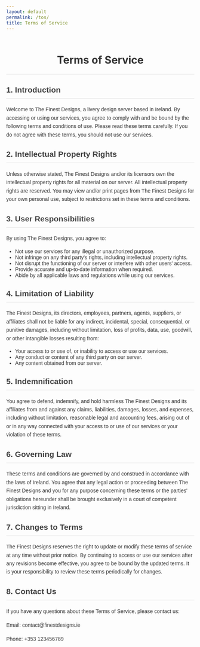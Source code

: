 ```yaml
---
layout: default
permalink: /tos/
title: Terms of Service
---
```


<head>
  <meta charset="utf-8">
  <meta http-equiv="X-UA-Compatible" content="IE=edge">
  <meta name="viewport" content="width=device-width, initial-scale=1">

  <meta property="og:type" content="website">
  <meta property="og:title" content="CptMilks Portfolio">
  <meta property="og:description" content="Heya, Im CptMilk, or just milk. I am a livery designer (professional png maker). if it has a UV Map I can make a livery for it. This is my portfolio">
  <meta property="og:image" content="image/cat-drift.gif">

  <title>The Finest Terms of Service</title>
  <meta name="description" content="Heya, Im CptMilk, or just milk. I am a livery designer (professional png maker). if it has a UV Map I can make a livery for it. This is my portfolio">

  <link rel="shortcut icon" type="image/x-icon" href="/image/favicon.ico">

  <!-- Theme style -->
  <script src="/assets/js/theme.js"></script>

  <!-- Font Awesome CDN -->
  <link rel="stylesheet" href="https://use.fontawesome.com/releases/v5.15.4/css/all.css">

  <!-- Bootstrap CSS CDN -->
  <link rel="stylesheet" href="https://cdn.jsdelivr.net/npm/bootstrap@4.6.0/dist/css/bootstrap.min.css">

  <!-- Animate CSS CDN -->
  <link rel="stylesheet" href="https://cdnjs.cloudflare.com/ajax/libs/animate.css/3.7.0/animate.css">

   <!-- Custom CSS -->
  <link rel="stylesheet" href="/assets/css/style.css">
  <style>
    .gif-container {
      margin-bottom: 20px;
    }
  </style>
</head>

<style>
.page-title {
  text-align: center;
  cursor: pointer;
  color: #333;
  display: block;
  padding: 20px;
}

.content-wrapper {
  max-width: 800px;
  margin: 0 auto;
  font-family: Arial, sans-serif;
  color: #333;
}

h1, h2 {
  color: #444;
  border-bottom: 2px solid #eee;
  padding-bottom: 10px;
}

p {
  line-height: 1.6;
  margin: 15px 0;
}

ul {
  margin-bottom: 20px;
}
</style>

<h1 class="page-title">Terms of Service</h1>

<div class="content-wrapper">
  <h2>1. Introduction</h2>
  <p>Welcome to The Finest Designs, a livery design server based in Ireland. By accessing or using our services, you agree to comply with and be bound by the following terms and conditions of use. Please read these terms carefully. If you do not agree with these terms, you should not use our services.</p>

  <h2>2. Intellectual Property Rights</h2>
  <p>Unless otherwise stated, The Finest Designs and/or its licensors own the intellectual property rights for all material on our server. All intellectual property rights are reserved. You may view and/or print pages from The Finest Designs for your own personal use, subject to restrictions set in these terms and conditions.</p>

  <h2>3. User Responsibilities</h2>
  <p>By using The Finest Designs, you agree to:</p>
  <ul>
    <li>Not use our services for any illegal or unauthorized purpose.</li>
    <li>Not infringe on any third party's rights, including intellectual property rights.</li>
    <li>Not disrupt the functioning of our server or interfere with other users' access.</li>
    <li>Provide accurate and up-to-date information when required.</li>
    <li>Abide by all applicable laws and regulations while using our services.</li>
  </ul>

  <h2>4. Limitation of Liability</h2>
  <p>The Finest Designs, its directors, employees, partners, agents, suppliers, or affiliates shall not be liable for any indirect, incidental, special, consequential, or punitive damages, including without limitation, loss of profits, data, use, goodwill, or other intangible losses resulting from:</p>
  <ul>
    <li>Your access to or use of, or inability to access or use our services.</li>
    <li>Any conduct or content of any third party on our server.</li>
    <li>Any content obtained from our server.</li>
  </ul>

  <h2>5. Indemnification</h2>
  <p>You agree to defend, indemnify, and hold harmless The Finest Designs and its affiliates from and against any claims, liabilities, damages, losses, and expenses, including without limitation, reasonable legal and accounting fees, arising out of or in any way connected with your access to or use of our services or your violation of these terms.</p>

  <h2>6. Governing Law</h2>
  <p>These terms and conditions are governed by and construed in accordance with the laws of Ireland. You agree that any legal action or proceeding between The Finest Designs and you for any purpose concerning these terms or the parties' obligations hereunder shall be brought exclusively in a court of competent jurisdiction sitting in Ireland.</p>

  <h2>7. Changes to Terms</h2>
  <p>The Finest Designs reserves the right to update or modify these terms of service at any time without prior notice. By continuing to access or use our services after any revisions become effective, you agree to be bound by the updated terms. It is your responsibility to review these terms periodically for changes.</p>

  <h2>8. Contact Us</h2>
  <p>If you have any questions about these Terms of Service, please contact us:</p>
  <p>Email: contact@finestdesigns.ie</p>
  <p>Phone: +353 123456789</p>
</div>
